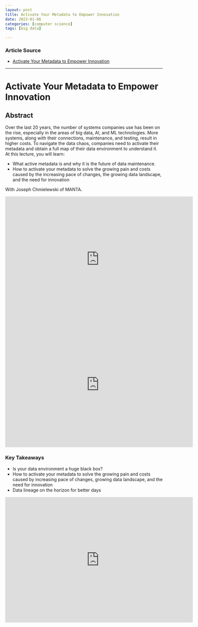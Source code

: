 ```yaml
---
layout: post
title: Activate Your Metadata to Empower Innovation
date: 2023-01-06
categories: [computer science]
tags: [big data]

---
```


### Article Source

* [Activate Your Metadata to Empower Innovation](https://www.youtube.com/watch?v=FBRqaKZYnf0)


---

# Activate Your Metadata to Empower Innovation

## Abstract

Over the last 20 years, the number of systems companies use has been on the rise, especially in the areas of big data, AI, and ML technologies. More systems, along with their connections, maintenance, and testing, result in higher costs. To navigate the data chaos, companies need to activate their metadata and obtain a full map of their data environment to understand it. At this lecture, you will learn:

* What active metadata is and why it is the future of data maintenance.
* How to activate your metadata to solve the growing pain and costs caused by the increasing pace of changes, the growing data landscape, and the need for innovation

With Joseph Chmielewski of MANTA.

<iframe width="600" height="400" src="https://www.youtube.com/embed/FBRqaKZYnf0" title="YouTube video player" frameborder="0" allow="accelerometer; autoplay; clipboard-write; encrypted-media; gyroscope; picture-in-picture; web-share" allowfullscreen></iframe>


<iframe width="600" height="400" src="https://www.youtube.com/embed/ExdXzzmlCPk" title="YouTube video player" frameborder="0" allow="accelerometer; autoplay; clipboard-write; encrypted-media; gyroscope; picture-in-picture; web-share" allowfullscreen></iframe>


### Key Takeaways

* Is your data environment a huge black box?
* How to activate your metadata to solve the growing pain and costs caused by increasing pace of changes, growing data landscape, and the need for innovation
* Data lineage on the horizon for better days


<iframe width="600" height="400" src="https://www.youtube.com/embed/cJy4EwtATlM" title="YouTube video player" frameborder="0" allow="accelerometer; autoplay; clipboard-write; encrypted-media; gyroscope; picture-in-picture; web-share" allowfullscreen></iframe>